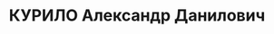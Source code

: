 ---
title: КУРИЛО Александр Данилович
description: "1899, Харківська обл. с. Черкаські Тишки Харківського р-ну, українець,\
  \ член ВКП(б), освіта середня\n голова районної споживспілки, проживав: Сумська\
  \ обл. смт Хотінь Сумського р-ну\n Заарештований 31.10.1937 р.\n ВК ВС СРСР 31.12.1937\
  \ р. за ст.ст. 54-7, 54-8, 54-11 КК УРСР засуджений до ВМП.\n Розстріляний 31.12.1937\
  \ р. у м. Харків.\n Реабілітований 27.02.1958 р. ВК ВС СРСР.\n ГДА СБ України, м.\
  \ Суми, спр. П-4608."
---